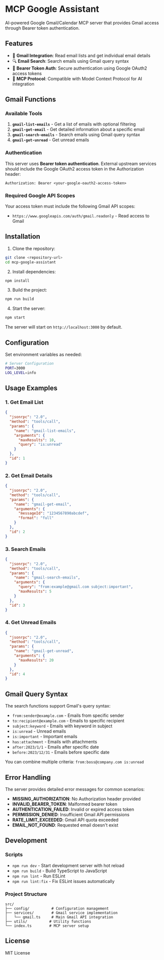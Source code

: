# MCP Google Assistant

AI-powered Google Gmail/Calendar MCP server that provides Gmail access through Bearer token authentication.

## Features

- 📧 **Gmail Integration**: Read email lists and get individual email details
- 🔍 **Email Search**: Search emails using Gmail query syntax
- 🔐 **Bearer Token Auth**: Secure authentication using Google OAuth2 access tokens
- 🚀 **MCP Protocol**: Compatible with Model Context Protocol for AI integration

## Gmail Functions

### Available Tools

1. **`gmail-list-emails`** - Get a list of emails with optional filtering
2. **`gmail-get-email`** - Get detailed information about a specific email
3. **`gmail-search-emails`** - Search emails using Gmail query syntax
4. **`gmail-get-unread`** - Get unread emails

### Authentication

This server uses **Bearer token authentication**. External upstream services should include the Google OAuth2 access token in the Authorization header:

```
Authorization: Bearer <your-google-oauth2-access-token>
```

### Required Google API Scopes

Your access token must include the following Gmail API scopes:

- `https://www.googleapis.com/auth/gmail.readonly` - Read access to Gmail

## Installation

1. Clone the repository:

```bash
git clone <repository-url>
cd mcp-google-assistant
```

2. Install dependencies:

```bash
npm install
```

3. Build the project:

```bash
npm run build
```

4. Start the server:

```bash
npm start
```

The server will start on `http://localhost:3000` by default.

## Configuration

Set environment variables as needed:

```bash
# Server Configuration
PORT=3000
LOG_LEVEL=info
```

## Usage Examples

### 1. Get Email List

```json
{
  "jsonrpc": "2.0",
  "method": "tools/call",
  "params": {
    "name": "gmail-list-emails",
    "arguments": {
      "maxResults": 10,
      "query": "is:unread"
    }
  },
  "id": 1
}
```

### 2. Get Email Details

```json
{
  "jsonrpc": "2.0",
  "method": "tools/call",
  "params": {
    "name": "gmail-get-email",
    "arguments": {
      "messageId": "1234567890abcdef",
      "format": "full"
    }
  },
  "id": 2
}
```

### 3. Search Emails

```json
{
  "jsonrpc": "2.0",
  "method": "tools/call",
  "params": {
    "name": "gmail-search-emails",
    "arguments": {
      "query": "from:example@gmail.com subject:important",
      "maxResults": 5
    }
  },
  "id": 3
}
```

### 4. Get Unread Emails

```json
{
  "jsonrpc": "2.0",
  "method": "tools/call",
  "params": {
    "name": "gmail-get-unread",
    "arguments": {
      "maxResults": 20
    }
  },
  "id": 4
}
```

## Gmail Query Syntax

The search functions support Gmail's query syntax:

- `from:sender@example.com` - Emails from specific sender
- `to:recipient@example.com` - Emails to specific recipient
- `subject:keyword` - Emails with keyword in subject
- `is:unread` - Unread emails
- `is:important` - Important emails
- `has:attachment` - Emails with attachments
- `after:2023/1/1` - Emails after specific date
- `before:2023/12/31` - Emails before specific date

You can combine multiple criteria: `from:boss@company.com is:unread`

## Error Handling

The server provides detailed error messages for common scenarios:

- **MISSING_AUTHORIZATION**: No Authorization header provided
- **INVALID_BEARER_TOKEN**: Malformed bearer token
- **AUTHENTICATION_FAILED**: Invalid or expired access token
- **PERMISSION_DENIED**: Insufficient Gmail API permissions
- **RATE_LIMIT_EXCEEDED**: Gmail API quota exceeded
- **EMAIL_NOT_FOUND**: Requested email doesn't exist

## Development

### Scripts

- `npm run dev` - Start development server with hot reload
- `npm run build` - Build TypeScript to JavaScript
- `npm run lint` - Run ESLint
- `npm run lint:fix` - Fix ESLint issues automatically

### Project Structure

```
src/
├── config/          # Configuration management
├── services/        # Gmail service implementation
│   └── gmail.ts     # Main Gmail API integration
├── utils/          # Utility functions
└── index.ts        # MCP server setup
```

## License

MIT License
